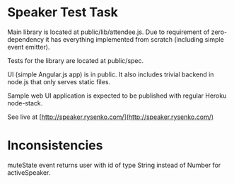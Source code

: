 Speaker Test Task
===

Main library is located at public/lib/attendee.js. Due to requirement of zero-dependency it has everything implemented
from scratch (including simple event emitter).

Tests for the library are located at public/spec.

UI (simple Angular.js app) is in public. It also includes trivial backend in node.js that only serves static files.

Sample web UI application is expected to be published with regular Heroku node-stack.

See live at [http://speaker.rysenko.com/](http://speaker.rysenko.com/)

Inconsistencies
===

muteState event returns user with id of type String instead of Number for activeSpeaker.
